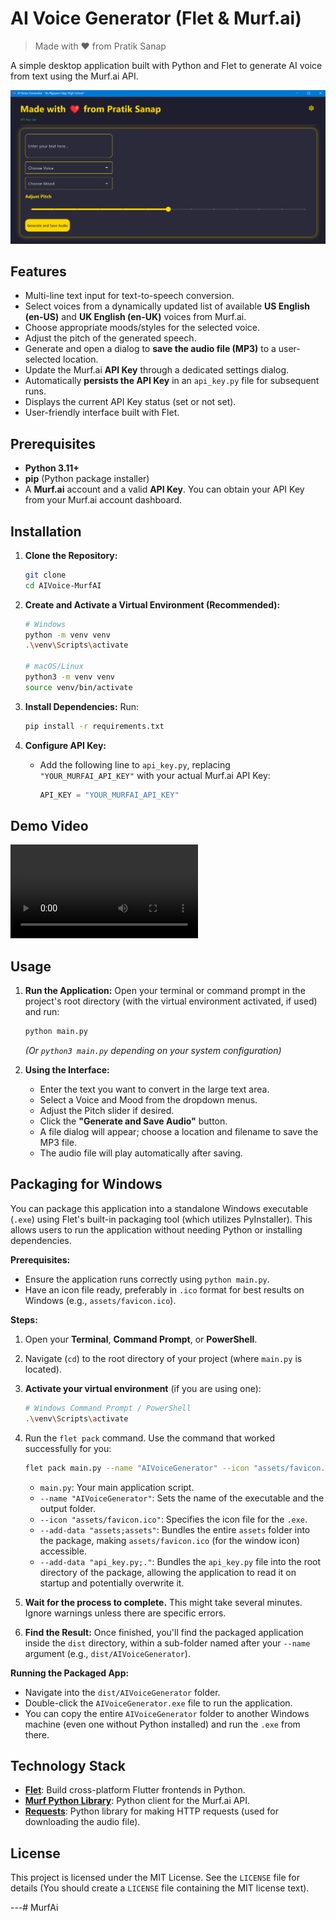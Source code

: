 # AI Voice Generator (Flet & Murf.ai)

> Made with ❤️ from Pratik Sanap

A simple desktop application built with Python and Flet to generate AI voice from text using the Murf.ai API.

![Application Screenshot](assets/Screenshot.png)

## Features

*   Multi-line text input for text-to-speech conversion.
*   Select voices from a dynamically updated list of available **US English (en-US)** and **UK English (en-UK)** voices from Murf.ai.
*   Choose appropriate moods/styles for the selected voice.
*   Adjust the pitch of the generated speech.
*   Generate and open a dialog to **save the audio file (MP3)** to a user-selected location.
*   Update the Murf.ai **API Key** through a dedicated settings dialog.
*   Automatically **persists the API Key** in an `api_key.py` file for subsequent runs.
*   Displays the current API Key status (set or not set).
*   User-friendly interface built with Flet.
## Prerequisites

*   **Python 3.11+**
*   **pip** (Python package installer)
*   A **Murf.ai** account and a valid **API Key**. You can obtain your API Key from your Murf.ai account dashboard.

## Installation

1.  **Clone the Repository:**
    ```bash
    git clone 
    cd AIVoice-MurfAI
    ```

2.  **Create and Activate a Virtual Environment (Recommended):**
    ```bash
    # Windows
    python -m venv venv
    .\venv\Scripts\activate

    # macOS/Linux
    python3 -m venv venv
    source venv/bin/activate
    ```

3.  **Install Dependencies:**
   Run:
    ```bash
    pip install -r requirements.txt
    ```

4.  **Configure API Key:**
    *   Add the following line to `api_key.py`, replacing `"YOUR_MURFAI_API_KEY"` with your actual Murf.ai API Key:
        ```python
        API_KEY = "YOUR_MURFAI_API_KEY"
        ```
## Demo Video

![Watch the demo](assets/demo.mp4)

## Usage

1.  **Run the Application:**
    Open your terminal or command prompt in the project's root directory (with the virtual environment activated, if used) and run:
    ```bash
    python main.py
    ```
    *(Or `python3 main.py` depending on your system configuration)*

2.  **Using the Interface:**
    *   Enter the text you want to convert in the large text area.
    *   Select a Voice and Mood from the dropdown menus.
    *   Adjust the Pitch slider if desired.
    *   Click the **"Generate and Save Audio"** button.
    *   A file dialog will appear; choose a location and filename to save the MP3 file.
    *   The audio file will play automatically after saving.

## Packaging for Windows

You can package this application into a standalone Windows executable (`.exe`) using Flet's built-in packaging tool (which utilizes PyInstaller). This allows users to run the application without needing Python or installing dependencies.

**Prerequisites:**

*   Ensure the application runs correctly using `python main.py`.
*   Have an icon file ready, preferably in `.ico` format for best results on Windows (e.g., `assets/favicon.ico`).

**Steps:**

1.  Open your **Terminal**, **Command Prompt**, or **PowerShell**.
2.  Navigate (`cd`) to the root directory of your project (where `main.py` is located).
3.  **Activate your virtual environment** (if you are using one):
    ```bash
    # Windows Command Prompt / PowerShell
    .\venv\Scripts\activate
    ```
4.  Run the `flet pack` command. Use the command that worked successfully for you:
    ```bash
    flet pack main.py --name "AIVoiceGenerator" --icon "assets/favicon.ico" --add-data "assets;assets" --add-data "api_key.py;."
    ```
    *   `main.py`: Your main application script.
    *   `--name "AIVoiceGenerator"`: Sets the name of the executable and the output folder.
    *   `--icon "assets/favicon.ico"`: Specifies the icon file for the `.exe`.
    *   `--add-data "assets;assets"`: Bundles the entire `assets` folder into the package, making `assets/favicon.ico` (for the window icon) accessible.
    *   `--add-data "api_key.py;."`: Bundles the `api_key.py` file into the root directory of the package, allowing the application to read it on startup and potentially overwrite it.

5.  **Wait for the process to complete.** This might take several minutes. Ignore warnings unless there are specific errors.

6.  **Find the Result:** Once finished, you'll find the packaged application inside the `dist` directory, within a sub-folder named after your `--name` argument (e.g., `dist/AIVoiceGenerator`).

**Running the Packaged App:**

*   Navigate into the `dist/AIVoiceGenerator` folder.
*   Double-click the `AIVoiceGenerator.exe` file to run the application.
*   You can copy the entire `AIVoiceGenerator` folder to another Windows machine (even one without Python installed) and run the `.exe` from there.


## Technology Stack

*   **[Flet](https://flet.dev/)**: Build cross-platform Flutter frontends in Python.
*   **[Murf Python Library](https://github.com/murf-ai/)**: Python client for the Murf.ai API.
*   **[Requests](https://requests.readthedocs.io/en/latest/)**: Python library for making HTTP requests (used for downloading the audio file).

## License

This project is licensed under the MIT License. See the `LICENSE` file for details (You should create a `LICENSE` file containing the MIT license text).

---#   M u r f A i 
 
 